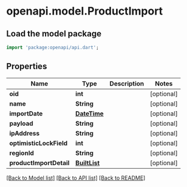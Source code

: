 # openapi.model.ProductImport

## Load the model package
```dart
import 'package:openapi/api.dart';
```

## Properties
Name | Type | Description | Notes
------------ | ------------- | ------------- | -------------
**oid** | **int** |  | [optional] 
**name** | **String** |  | [optional] 
**importDate** | [**DateTime**](DateTime.md) |  | [optional] 
**payload** | **String** |  | [optional] 
**ipAddress** | **String** |  | [optional] 
**optimisticLockField** | **int** |  | [optional] 
**regionId** | **String** |  | [optional] 
**productImportDetail** | [**BuiltList<ProductImportDetail>**](ProductImportDetail.md) |  | [optional] 

[[Back to Model list]](../README.md#documentation-for-models) [[Back to API list]](../README.md#documentation-for-api-endpoints) [[Back to README]](../README.md)


